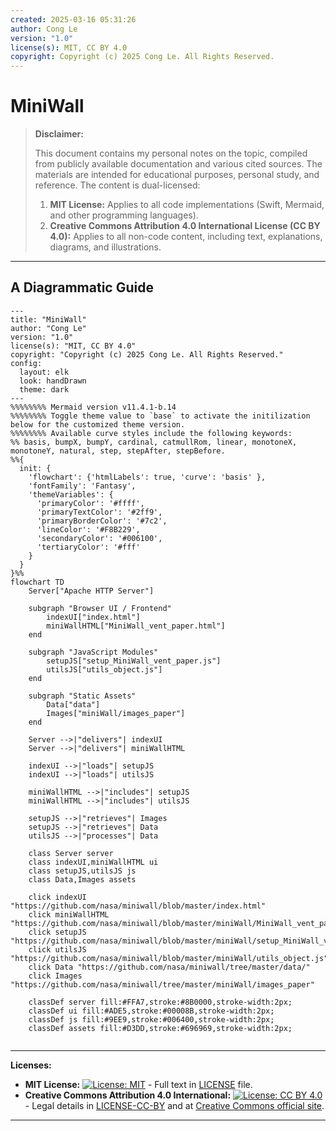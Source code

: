 ```yaml
---
created: 2025-03-16 05:31:26
author: Cong Le
version: "1.0"
license(s): MIT, CC BY 4.0
copyright: Copyright (c) 2025 Cong Le. All Rights Reserved.
---
```




# MiniWall
> **Disclaimer:**
>
> This document contains my personal notes on the topic,
> compiled from publicly available documentation and various cited sources.
> The materials are intended for educational purposes, personal study, and reference.
> The content is dual-licensed:
> 1. **MIT License:** Applies to all code implementations (Swift, Mermaid, and other programming languages).
> 2. **Creative Commons Attribution 4.0 International License (CC BY 4.0):** Applies to all non-code content, including text, explanations, diagrams, and illustrations.
---


## A Diagrammatic Guide 

```mermaid
---
title: "MiniWall"
author: "Cong Le"
version: "1.0"
license(s): "MIT, CC BY 4.0"
copyright: "Copyright (c) 2025 Cong Le. All Rights Reserved."
config:
  layout: elk
  look: handDrawn
  theme: dark
---
%%%%%%%% Mermaid version v11.4.1-b.14
%%%%%%%% Toggle theme value to `base` to activate the initilization below for the customized theme version.
%%%%%%%% Available curve styles include the following keywords:
%% basis, bumpX, bumpY, cardinal, catmullRom, linear, monotoneX, monotoneY, natural, step, stepAfter, stepBefore.
%%{
  init: {
    'flowchart': {'htmlLabels': true, 'curve': 'basis' },
    'fontFamily': 'Fantasy',
    'themeVariables': {
      'primaryColor': '#ffff',
      'primaryTextColor': '#2ff9',
      'primaryBorderColor': '#7c2',
      'lineColor': '#F8B229',
      'secondaryColor': '#006100',
      'tertiaryColor': '#fff'
    }
  }
}%%
flowchart TD
    Server["Apache HTTP Server"]
    
    subgraph "Browser UI / Frontend"
        indexUI["index.html"]
        miniWallHTML["MiniWall_vent_paper.html"]
    end

    subgraph "JavaScript Modules"
        setupJS["setup_MiniWall_vent_paper.js"]
        utilsJS["utils_object.js"]
    end

    subgraph "Static Assets"
        Data["data"]
        Images["miniWall/images_paper"]
    end

    Server -->|"delivers"| indexUI
    Server -->|"delivers"| miniWallHTML

    indexUI -->|"loads"| setupJS
    indexUI -->|"loads"| utilsJS

    miniWallHTML -->|"includes"| setupJS
    miniWallHTML -->|"includes"| utilsJS

    setupJS -->|"retrieves"| Images
    setupJS -->|"retrieves"| Data
    utilsJS -->|"processes"| Data

    class Server server
    class indexUI,miniWallHTML ui
    class setupJS,utilsJS js
    class Data,Images assets

    click indexUI "https://github.com/nasa/miniwall/blob/master/index.html"
    click miniWallHTML "https://github.com/nasa/miniwall/blob/master/miniWall/MiniWall_vent_paper.html"
    click setupJS "https://github.com/nasa/miniwall/blob/master/miniWall/setup_MiniWall_vent_paper.js"
    click utilsJS "https://github.com/nasa/miniwall/blob/master/miniWall/utils_object.js"
    click Data "https://github.com/nasa/miniwall/tree/master/data/"
    click Images "https://github.com/nasa/miniwall/tree/master/miniWall/images_paper"

    classDef server fill:#FFA7,stroke:#8B0000,stroke-width:2px;
    classDef ui fill:#ADE5,stroke:#00008B,stroke-width:2px;
    classDef js fill:#9EE9,stroke:#006400,stroke-width:2px;
    classDef assets fill:#D3DD,stroke:#696969,stroke-width:2px;
    
```


---
**Licenses:**

- **MIT License:**  [![License: MIT](https://img.shields.io/badge/License-MIT-yellow.svg)](LICENSE) - Full text in [LICENSE](LICENSE) file.
- **Creative Commons Attribution 4.0 International:** [![License: CC BY 4.0](https://licensebuttons.net/l/by/4.0/88x31.png)](LICENSE-CC-BY) - Legal details in [LICENSE-CC-BY](LICENSE-CC-BY) and at [Creative Commons official site](http://creativecommons.org/licenses/by/4.0/).

---